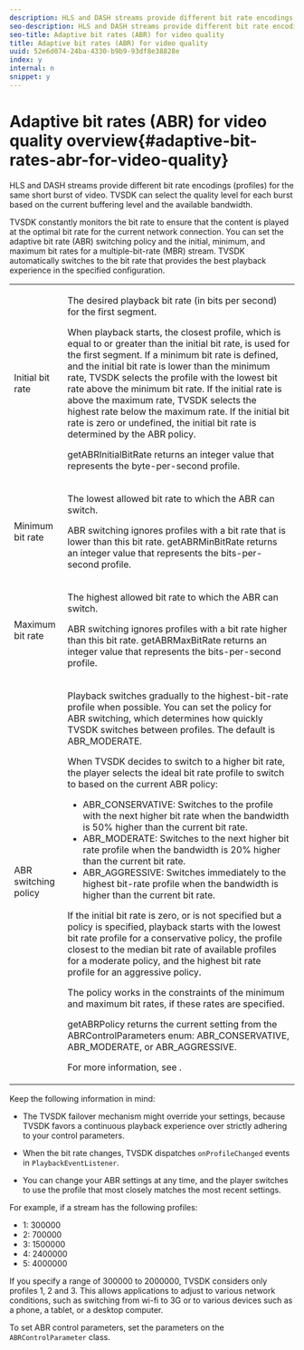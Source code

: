 ```yaml
---
description: HLS and DASH streams provide different bit rate encodings (profiles) for the same short burst of video. TVSDK can select the quality level for each burst based on the current buffering level and the available bandwidth.
seo-description: HLS and DASH streams provide different bit rate encodings (profiles) for the same short burst of video. TVSDK can select the quality level for each burst based on the current buffering level and the available bandwidth.
seo-title: Adaptive bit rates (ABR) for video quality
title: Adaptive bit rates (ABR) for video quality
uuid: 52e6d074-24ba-4330-b9b9-93df8e38828e
index: y
internal: n
snippet: y
---
```


# Adaptive bit rates (ABR) for video quality overview{#adaptive-bit-rates-abr-for-video-quality}

HLS and DASH streams provide different bit rate encodings (profiles) for the same short burst of video. TVSDK can select the quality level for each burst based on the current buffering level and the available bandwidth.

 TVSDK constantly monitors the bit rate to ensure that the content is played at the optimal bit rate for the current network connection. You can set the adaptive bit rate (ABR) switching policy and the initial, minimum, and maximum bit rates for a multiple-bit-rate (MBR) stream. TVSDK automatically switches to the bit rate that provides the best playback experience in the specified configuration. 

<table id="table_AF838E082235406AA359BF1C1A77F85F"> 
 <tbody> 
  <tr> 
   <td colname="col01"> Initial bit rate </td> 
   <td colname="col2"> <p>The desired playback bit rate (in bits per second) for the first segment. </p> <p>When playback starts, the closest profile, which is equal to or greater than the initial bit rate, is used for the first segment. If a minimum bit rate is defined, and the initial bit rate is lower than the minimum rate, TVSDK selects the profile with the lowest bit rate above the minimum bit rate. If the initial rate is above the maximum rate, TVSDK selects the highest rate below the maximum rate. If the initial bit rate is zero or undefined, the initial bit rate is determined by the ABR policy. </p> <p><span class="codeph"> getABRInitialBitRate</span> returns an integer value that represents the byte-per-second profile. </p> </td> 
  </tr> 
  <tr> 
   <td colname="col01"> Minimum bit rate </td> 
   <td colname="col2"> <p>The lowest allowed bit rate to which the ABR can switch. </p> <p>ABR switching ignores profiles with a bit rate that is lower than this bit rate. <span class="codeph"> getABRMinBitRate</span> returns an integer value that represents the bits-per-second profile. </p> </td> 
  </tr> 
  <tr> 
   <td colname="col01"> Maximum bit rate </td> 
   <td colname="col2"> <p>The highest allowed bit rate to which the ABR can switch. </p> <p>ABR switching ignores profiles with a bit rate higher than this bit rate. <span class="codeph"> getABRMaxBitRate</span> returns an integer value that represents the bits-per-second profile. </p> </td> 
  </tr> 
  <tr> 
   <td colname="col01"> ABR switching policy </td> 
   <td colname="col2"> <p>Playback switches gradually to the highest-bit-rate profile when possible. You can set the policy for ABR switching, which determines how quickly TVSDK switches between profiles. The default is <span class="codeph"> ABR_MODERATE</span>. </p> <p>When TVSDK decides to switch to a higher bit rate, the player selects the ideal bit rate profile to switch to based on the current ABR policy: 
     <ul id="ul_AC9C99D84A3B4A8DBD1A05CC05DEE771"> 
      <li id="li_B79C0AA2CBFB42FF98A257CEC9C400BA"><span class="codeph"> ABR_CONSERVATIVE</span>: Switches to the profile with the next higher bit rate when the bandwidth is 50% higher than the current bit rate. </li> 
      <li id="li_38CC3A95D8634F359D0F7C273D0108C0"><span class="codeph"> ABR_MODERATE</span>: Switches to the next higher bit rate profile when the bandwidth is 20% higher than the current bit rate. </li> 
      <li id="li_E845C035420D4B3FB2B179F448F8CA85"><span class="codeph"> ABR_AGGRESSIVE</span>: Switches immediately to the highest bit-rate profile when the bandwidth is higher than the current bit rate. </li> 
     </ul> </p> <p>If the initial bit rate is zero, or is not specified but a policy is specified, playback starts with the lowest bit rate profile for a conservative policy, the profile closest to the median bit rate of available profiles for a moderate policy, and the highest bit rate profile for an aggressive policy. </p> <p>The policy works in the constraints of the minimum and maximum bit rates, if these rates are specified. </p> <p> <span class="codeph"> getABRPolicy</span> returns the current setting from the <span class="codeph"> ABRControlParameters</span> enum: <span class="codeph"> ABR_CONSERVATIVE</span>, <span class="codeph"> ABR_MODERATE</span>, or <span class="codeph"> ABR_AGGRESSIVE</span>. </p> <p>For more information, see <a keyref="api-enum-control"></a>. </p> </td> 
  </tr> 
 </tbody> 
</table>

Keep the following information in mind:

* The TVSDK failover mechanism might override your settings, because TVSDK favors a continuous playback experience over strictly adhering to your control parameters. 
* When the bit rate changes, TVSDK dispatches `onProfileChanged` events in `PlaybackEventListener`. 

* You can change your ABR settings at any time, and the player switches to use the profile that most closely matches the most recent settings.

For example, if a stream has the following profiles:

* 1: 300000 
* 2: 700000 
* 3: 1500000 
* 4: 2400000 
* 5: 4000000

If you specify a range of 300000 to 2000000, TVSDK considers only profiles 1, 2 and 3. This allows applications to adjust to various network conditions, such as switching from wi-fi to 3G or to various devices such as a phone, a tablet, or a desktop computer.

To set ABR control parameters, set the parameters on the `ABRControlParameter` class. 
